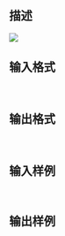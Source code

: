 ## 描述

<img border=0 src=http://60.191.162.158:8080/JudgeOnline/images/tsinghua/NO6/6_2.jpg>

## 输入格式

 

## 输出格式

 

## 输入样例

```plaintext
 
```

## 输出样例

```plaintext
 
```



 



 

